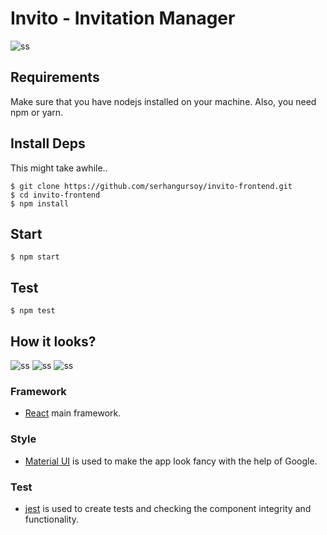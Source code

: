 # Invito - Invitation Manager

![ss](http://tw.greywool.com/i/QfSba.png)

## Requirements

Make sure that you have nodejs installed on your machine. Also, you need npm or yarn.

## Install Deps
This might take awhile..

    $ git clone https://github.com/serhangursoy/invito-frontend.git
    $ cd invito-frontend
    $ npm install

## Start

    $ npm start

## Test

    $ npm test


## How it looks?

![ss](http://tw.greywool.com/i/NhfAV.png)
![ss](http://tw.greywool.com/i/Mal1F.png)
![ss](http://tw.greywool.com/i/gTWbB.png)

### Framework

- [React](https://reactjs.org/) main framework.

### Style

- [Material UI](https://material-ui.com/) is used to make the app look fancy with the help of Google.

### Test

- [jest](https://jestjs.io/) is used to create tests and checking the component integrity and functionality.
